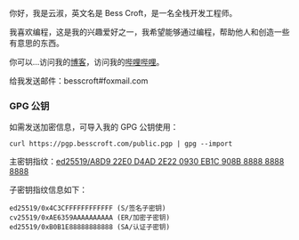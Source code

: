 你好，我是云淑，英文名是 Bess Croft，是一名全栈开发工程师。

我喜欢编程，这是我的兴趣爱好之一，我希望能够通过编程，帮助他人和创造一些有意思的东西。

你可以...访问我的[博客](https://besscroft.com)，访问我的[哔哩哔哩](https://space.bilibili.com/278038021)。

给我发送邮件：besscroft#foxmail.com

### GPG 公钥

如需发送加密信息，可导入我的 GPG 公钥使用：

```shell
curl https://pgp.besscroft.com/public.pgp | gpg --import
```

主密钥指纹：[ed25519/A8D9 22E0 D4AD 2E22 0930 EB1C 908B 8888 8888 8888](https://pgp.besscroft.com)

子密钥指纹信息如下：

```
ed25519/0x4C3CFFFFFFFFFFFF (S/签名子密钥)
cv25519/0xAE6359AAAAAAAAAA (ER/加密子密钥)
ed25519/0xB0B1E88888888888 (SA/认证子密钥)
```
